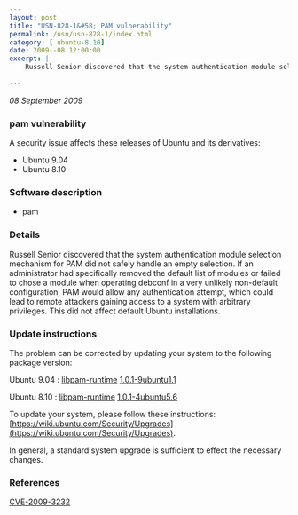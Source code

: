 ```yaml
---
layout: post
title: "USN-828-1&#58; PAM vulnerability"
permalink: /usn/usn-828-1/index.html
category: [ ubuntu-8.10]
date: 2009--08 12:00:00
excerpt: |
    Russell Senior discovered that the system authentication module selection mechanism for PAM did not safely handle an empty selection. If an administrator had specifically removed the default list of modules or failed to chose a module when operating debconf in a very unlikely non-default configuration, PAM would allow any authentication attempt, which could lead to remote attackers gaining access to a system with arbitrary privileges.  This did not affect default Ubuntu installations. 
    
--- 
```

 
 

*08 September 2009*

### pam vulnerability

A security issue affects these releases of Ubuntu and its derivatives:

* Ubuntu 9.04
* Ubuntu 8.10

### Software description

* pam 

### Details

Russell Senior discovered that the system authentication module selection mechanism for PAM did not safely handle an empty selection. If an administrator had specifically removed the default list of modules or failed to chose a module when operating debconf in a very unlikely non-default configuration, PAM would allow any authentication attempt, which could lead to remote attackers gaining access to a system with arbitrary privileges. This did not affect default Ubuntu installations. 

### Update instructions

The problem can be corrected by updating your system to the following package version:

Ubuntu 9.04
 : [libpam-runtime](https://launchpad.net/ubuntu/+source/pam) <span> [1.0.1-9ubuntu1.1](https://launchpad.net/ubuntu/+source/pam/1.0.1-9ubuntu1.1) </span> 

Ubuntu 8.10
 : [libpam-runtime](https://launchpad.net/ubuntu/+source/pam) <span> [1.0.1-4ubuntu5.6](https://launchpad.net/ubuntu/+source/pam/1.0.1-4ubuntu5.6) </span> 

To update your system, please follow these instructions: [https://wiki.ubuntu.com/Security/Upgrades](https://wiki.ubuntu.com/Security/Upgrades).

In general, a standard system upgrade is sufficient to effect the necessary changes. 

### References

 
 [CVE-2009-3232](http://people.ubuntu.com/~ubuntu-security/cve/CVE-2009-3232)
 

